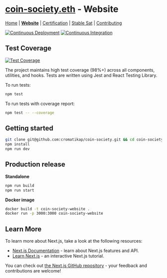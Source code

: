 # [coin-society.eth](https://coin-society.org) - Website

[Home](/) | [**Website**](/website/) | [Certification](/certification/) | [Stable Sat](/stable-sat/) | [Contributing](/CONTRIBUTING.md)


[![Continuous Deployment](https://github.com/cromatikap/coin-society/actions/workflows/Continuous-Deployment.yml/badge.svg)](https://github.com/cromatikap/coin-society/actions/workflows/Continuous-Deployment.yml) [![Continuous Integration](https://github.com/cromatikap/coin-society/actions/workflows/Continuous-Integration.yml/badge.svg)](https://github.com/cromatikap/coin-society/actions/workflows/Continuous-Integration.yml)

## Test Coverage

[![Test Coverage](https://github.com/coin-society/coin-society/actions/workflows/Test-Coverage.yml/badge.svg)](https://github.com/coin-society/coin-society/actions/workflows/Test-Coverage.yml)

The project maintains high test coverage (98%+) across all components, utilities, and hooks. Tests are written using Jest and React Testing Library.

To run tests:
```bash
npm test
```

To run tests with coverage report:
```bash
npm test -- --coverage
```

## Getting started

```bash
git clone git@github.com:cromatikap/coin-society.git && cd coin-society/website
npm install
npm run dev
```

## Production release

**Standalone**
```bash
npm run build
npm run start
```

**Docker image**
```bash
docker build -t coin-society-website . 
docker run -p 3000:3000 coin-society-website
```

## Learn More

To learn more about Next.js, take a look at the following resources:

- [Next.js Documentation](https://nextjs.org/docs) - learn about Next.js features and API.
- [Learn Next.js](https://nextjs.org/learn) - an interactive Next.js tutorial.

You can check out [the Next.js GitHub repository](https://github.com/vercel/next.js/) - your feedback and contributions are welcome!
